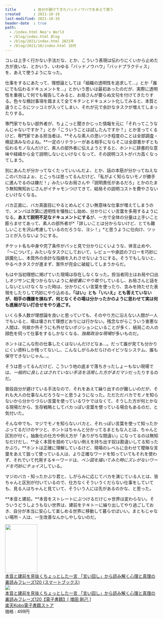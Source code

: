 ```yaml
---
title        : 自分が避けてきたバッドノウハウをあえて使う
created      : 2021-10-19
last-modified: 2021-10-19
header-date  : true
path:
  - /index.html Neo's World
  - /blog/index.html Blog
  - /blog/2021/index.html 2021年
  - /blog/2021/10/index.html 10月
---
```


コレは上手く行かない手法だな、とか、こういう表現は伝わりにくいから止めた方が良いな、とかいう、いわゆる「バッドノウハウ」「バッドプラクティス」を、あえて使うようになった。

仕事をするにあたって、理想論としては「組織の透明性を追求して…」とか「誰にでも伝わるドキュメントを…」とかいう思いは最初あったのだが、実際に透明性を重視して何でも報告してみると、お局さんが要らぬ文句を付けてきたりする。色々な検討事項を踏まえて全てキチンとドキュメント化してみると、本質と違うところにツッコミが入ってしまい、それが元で余計なタスクが増えてしまったりする。

専門家でもない部外者が、ちょこっと聞きかじった情報を元に「それってこうなんじゃないですか？」とか「こういうことは試したんですか？」とか言ってくるけど、専門家である担当者は、**そんな素人の思いつき程度のことは全部調査・検証済みなのよね。**一定のリテラシーがある相手にならそこは全部書かずとも伝わるモノなんだけど、素人の部外者に伝えようとすると、ホントに辞書的な意味や経緯から全て説明しないといけなくなって、その説明コストがバカ高くなってしまう。

別にあんたが分かってなくたっていいんだよ、とか、話の本筋が分かってねえなこのバカはよぉ、とこっちは思ってるんだけど、「私がよく知らないモノが勝手に進んでるのは嫌だ！」みたいなお局さんや「説明責任があるだろ」とかのたまう無知無知おじさんがイチャモンつけてきて、結局その説明コストを費やさないといけなくなる。

バカ正直に、バカ真面目にやるとめんどくさい無意味な仕事が増えてしまうので、メンバは次第に透明性を犠牲にし始め、分かりにくい言葉を多用するようになる。**あえて説明不足なドキュメントにする**が、一方で全体の分量は上手いこと膨らませてあって、素人の部外者が*「詳しいことは分からないけど、とても難しいことを沢山考慮しているのだろうな、ヨシ！」*と思うように仕向け、ツッコミが入らないようにする。

チケット名も中身や完了条件がパッと見で分かりにくいような、体言止めや、「～について」みたいなタスクにしておいて、レビューや承認のフローを巧妙に誤魔化し、本質外の余計な指摘を入れさせないようにする。そうでもしないと、やるべきタスクが進まず、案件が完全に破綻してしまうからだ。

もはや当初理想に掲げていた現場は存在しなくなった。担当者同士はお局や口出しオジサンに見つからないように*秘密裏にやり取り*しているし、お局さんと話をしないといけなくなった時は、分かりにくい言葉を使ったり、含みを持たせた表現をしたりして巧妙にやり込める。**「はい」とも「いいえ」とも答えていないが、相手の機嫌を損ねず、何となくその場は分かったかのように思わせて実は何も進展がない打合せをやり過ごす。**

いくら多人数が理想論を良いと思っていても、そのやり方に沿えない人間が一人でもいると、場は壊されて理想どおりには行かない。残念ながらこういう害悪な人間は、何故か外そうにも外せないポジションにいることが多く、結局この人の顔色を伺って仕事をするしかなくなる、*独裁政治な現場*が多いものだ。

ホントはこんな形の仕事したくはないんだけどなぁ…。だって誰が見ても分かりにくい資料しか残ってないし、こんなしがらみだらけのイビツなシステム、誰も保守できないじゃん…。

そうは思ってるんだけど、こういう地の底まで落ちきったしょーもない現場では、*一般的に良しとはされていない手法を活用した方がまだマシ*だったりするのだ。

普段自分が避けている手法なので、それをあえて繰り出すのが難しいのだが、それも大人の仕事なんだろうなーと思うようになった。ただただバカでモノを知らないから分かりづらい言葉を使っているワケではなくて、そうした方が何とかなる現場だから、生存戦略としてバカっぽい言葉を使っている場合もあるのだ、と気付いた。

そんな中でも、マジでモノを知らないバカと、それっぽい言葉を使って知ったかぶってるだけのヤツと、ホントはちゃんと分かってるまともな人とは、ちゃんと区別が付く。抽象化の仕方や例え方が「ありがちな間違い」になってるのは無知なだけだし、**全く本質を掴めていない例えを持ち出す奴は勘違いしてる知ったかぶり。**ホントは正確に理解しているけど、現場のレベルに合わせて曖昧な言葉をあえて狙って使っている人は、より正確なワードを知っていてもそれを使わず、それでいて代用するキーワードは、*ベン図を描いてみた時にズレがないワードを巧妙にチョイス*している。

マジのバカ・知ったかぶり君と、しがらみに応じてバカを演じている人とは、皆ちゃんと区別が付いているので、仕方なくそういうくだらない仕事をしていても、見る人はちゃんと見ていて、そういう人には先があるのかな、と思った。

**本音と建前。**本音をストレートにぶつけるだけじゃ世界は変わらない。そういうどうしようもない世界は、建前をテキトーに繰り出してやり過ごしておき、自分が本当に安心して楽しめる世界に移動して暮らせばいい。まともじゃない場所・人は、一生改善なんかしやしないのだ。

<div class="ad-amazon">
  <div class="ad-amazon-image">
    <a href="https://www.amazon.co.jp/dp/B019GFJLCM?tag=neos21-22&amp;linkCode=osi&amp;th=1&amp;psc=1">
      <img src="https://m.media-amazon.com/images/I/514ztC6uUAL._SL160_.jpg" width="106" height="160">
    </a>
  </div>
  <div class="ad-amazon-info">
    <div class="ad-amazon-title">
      <a href="https://www.amazon.co.jp/dp/B019GFJLCM?tag=neos21-22&amp;linkCode=osi&amp;th=1&amp;psc=1">本音と建前を見抜くちょっとした一言 「言い回し」から読み解く心理と真理の裏読みフレーズ120 (スマートブックス)</a>
    </div>
  </div>
</div>

<div class="ad-rakuten">
  <div class="ad-rakuten-image">
    <a href="https://hb.afl.rakuten.co.jp/hgc/g00reb42.waxycf23.g00reb42.waxyd080/?pc=https%3A%2F%2Fitem.rakuten.co.jp%2Frakutenkobo-ebooks%2F8aec3e6135f239e99adce7c491014f09%2F&amp;m=http%3A%2F%2Fm.rakuten.co.jp%2Frakutenkobo-ebooks%2Fi%2F15163401%2F">
      <img src="https://thumbnail.image.rakuten.co.jp/@0_mall/rakutenkobo-ebooks/cabinet/8740/2000003878740.jpg?_ex=128x128">
    </a>
  </div>
  <div class="ad-rakuten-info">
    <div class="ad-rakuten-title">
      <a href="https://hb.afl.rakuten.co.jp/hgc/g00reb42.waxycf23.g00reb42.waxyd080/?pc=https%3A%2F%2Fitem.rakuten.co.jp%2Frakutenkobo-ebooks%2F8aec3e6135f239e99adce7c491014f09%2F&amp;m=http%3A%2F%2Fm.rakuten.co.jp%2Frakutenkobo-ebooks%2Fi%2F15163401%2F">本音と建前を見抜くちょっとした一言 「言い回し」から読み解く心理と真理の裏読みフレーズ120【電子書籍】[ 増田 剛己 ]</a>
    </div>
    <div class="ad-rakuten-shop">
      <a href="https://hb.afl.rakuten.co.jp/hgc/g00reb42.waxycf23.g00reb42.waxyd080/?pc=https%3A%2F%2Fwww.rakuten.co.jp%2Frakutenkobo-ebooks%2F&amp;m=http%3A%2F%2Fm.rakuten.co.jp%2Frakutenkobo-ebooks%2F">楽天Kobo電子書籍ストア</a>
    </div>
    <div class="ad-rakuten-price">価格 : 499円</div>
  </div>
</div>
